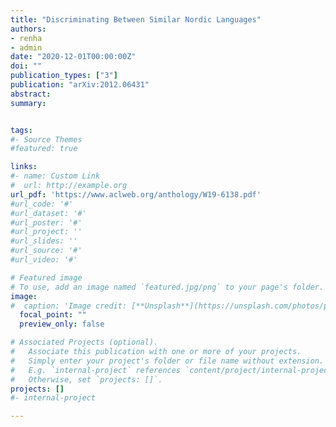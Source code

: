 ```yaml
---
title: "Discriminating Between Similar Nordic Languages"
authors:
- renha
- admin
date: "2020-12-01T00:00:00Z"
doi: ""
publication_types: ["3"]
publication: "arXiv:2012.06431"
abstract: 	
summary: 


tags:
#- Source Themes
#featured: true

links:
#- name: Custom Link
#  url: http://example.org
url_pdf: 'https://www.aclweb.org/anthology/W19-6138.pdf'
#url_code: '#'
#url_dataset: '#'
#url_poster: '#'
#url_project: ''
#url_slides: ''
#url_source: '#'
#url_video: '#'

# Featured image
# To use, add an image named `featured.jpg/png` to your page's folder. 
image:
#  caption: 'Image credit: [**Unsplash**](https://unsplash.com/photos/pLCdAaMFLTE)'
  focal_point: ""
  preview_only: false

# Associated Projects (optional).
#   Associate this publication with one or more of your projects.
#   Simply enter your project's folder or file name without extension.
#   E.g. `internal-project` references `content/project/internal-project/index.md`.
#   Otherwise, set `projects: []`.
projects: []
#- internal-project

---
```

